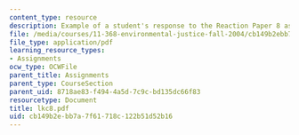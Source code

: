 ```yaml
---
content_type: resource
description: Example of a student's response to the Reaction Paper 8 assignment.
file: /media/courses/11-368-environmental-justice-fall-2004/cb149b2ebb7a7f61718c122b51d52b16_lkc8.pdf
file_type: application/pdf
learning_resource_types:
- Assignments
ocw_type: OCWFile
parent_title: Assignments
parent_type: CourseSection
parent_uid: 8718ae83-f494-4a5d-7c9c-bd135dc66f83
resourcetype: Document
title: lkc8.pdf
uid: cb149b2e-bb7a-7f61-718c-122b51d52b16
---
```

